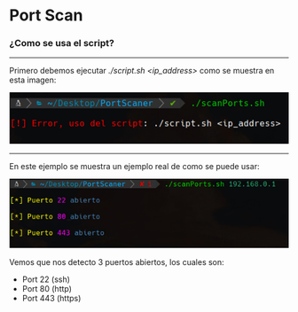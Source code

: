 # Port Scan

### ¿Como se usa el script?

----

Primero debemos ejecutar *./script.sh <ip_address>* como se muestra en esta imagen:

![uso](/images/image1.png)

----

En este ejemplo se muestra un ejemplo real de como se puede usar:

![ejemplo](/images/image2.png)

Vemos que nos detecto 3 puertos abiertos, los cuales son:

* Port 22 (ssh)
* Port 80 (http)
* Port 443 (https)
